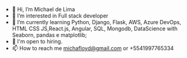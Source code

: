 - 👋 Hi, I’m Michael de Lima
- 👀 I’m interested in Full stack developer
- 🌱 I’m currently learning Python, Django, Flask, AWS, Azure DevOps, HTML CSS JS,React.js, Angular, SQL, Mongodb, DataScience with Seaborn, pandas e matplotlib;
- 💞️ I'm open to hiring.
- 📫 How to reach me michafloyd@gmail.com or +5541997765334

<!---
MykleBR/MykleBR is a ✨ special ✨ repository because its `README.md` (this file) appears on your GitHub profile.
You can click the Preview link to take a look at your changes.
--->
